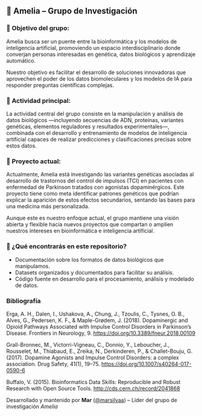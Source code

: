 ## 🧬 Amelia – Grupo de Investigación
### 🎯 Objetivo del grupo:
Amelia busca ser un puente entre la bioinformática y los modelos de inteligencia artificial, promoviendo un espacio interdisciplinario donde converjan personas interesadas en genética, datos biológicos y aprendizaje automático. 

Nuestro objetivo es facilitar el desarrollo de soluciones innovadoras que aprovechen el poder de los datos biomoleculares y los modelos de IA para responder preguntas científicas complejas.

### 🧪 Actividad principal:
La actividad central del grupo consiste en la manipulación y análisis de datos biológicos —incluyendo secuencias de ADN, proteínas, variantes genéticas, elementos reguladores y resultados experimentales—, combinada con el desarrollo y entrenamiento de modelos de inteligencia artificial capaces de realizar predicciones y clasificaciones precisas sobre estos datos.

### 🔎 Proyecto actual:
Actualmente, Amelia está investigando las variantes genéticas asociadas al desarrollo de trastornos del control de impulsos (TCI) en pacientes con enfermedad de Parkinson tratados con agonistas dopaminérgicos. Este proyecto tiene como meta identificar patrones genéticos que podrían explicar la aparición de estos efectos secundarios, sentando las bases para una medicina más personalizada. 

Aunque este es nuestro enfoque actual, el grupo mantiene una visión abierta y flexible hacia nuevos proyectos que compartan o amplíen nuestros intereses en bioinformática e inteligencia artificial.

### 📁 ¿Qué encontrarás en este repositorio?
- Documentación sobre los formatos de datos biológicos que manipulamos.
- Datasets organizados y documentados para facilitar su análisis.
- Código fuente en desarrollo para el procesamiento, análisis y modelado de datos.

### Bibliografía
Erga, A. H., Dalen, I., Ushakova, A., Chung, J., Tzoulis, C., Tysnes, O. B., Alves, G., Pedersen, K. F., & Maple-Grødem, J. (2018). Dopaminergic and Opioid Pathways Associated with Impulse Control Disorders in Parkinson’s Disease. Frontiers in Neurology, 9. https://doi.org/10.3389/fneur.2018.00109

Grall-Bronnec, M., Victorri-Vigneau, C., Donnio, Y., Leboucher, J., Rousselet, M., Thiabaud, E., Zreika, N., Derkinderen, P., & Challet-Bouju, G. (2017). Dopamine Agonists and Impulse Control Disorders: a complex association. Drug Safety, 41(1), 19–75. https://doi.org/10.1007/s40264-017-0590-6

Buffalo, V. (2015). Bioinformatics Data Skills: Reproducible and Robust Research with Open Source Tools. http://cds.cern.ch/record/2041868

Desarrollado y mantenido por **Mar** ([@marsilvaa](https://github.com/marsilvaa)) – Líder del grupo de investigación *Amelia*
